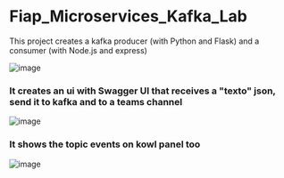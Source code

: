 # Fiap_Microservices_Kafka_Lab

This project creates a kafka producer (with Python and Flask) and a consumer (with Node.js and express)

![image](https://user-images.githubusercontent.com/13209951/133531922-60f8a2c7-a89d-43de-9022-8f815095c8c5.png)


### It creates an ui with Swagger UI that receives a "texto" json, send it to kafka and to a teams channel

![image](https://user-images.githubusercontent.com/13209951/133531475-10511b82-a424-47b9-acd7-074c2b31138f.png)


### It shows the topic events on kowl panel too

![image](https://user-images.githubusercontent.com/13209951/133531821-191bf5b0-3568-43ae-a6b8-65a758db7e11.png)
